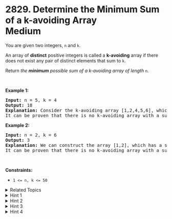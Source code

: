
# 2829. Determine the Minimum Sum of a k-avoiding Array<br> Medium

<p>You are given two integers,&nbsp;<code>n</code> and <code>k</code>.</p>

<p>An array of <strong>distinct</strong> positive integers is called a <b>k-avoiding</b> array if there does not exist any pair of distinct elements that sum to <code>k</code>.</p>

<p>Return <em>the <strong>minimum</strong> possible sum of a k-avoiding array of length </em><code>n</code>.</p>

<p>&nbsp;</p>
<p><strong class="example">Example 1:</strong></p>

<pre>
<strong>Input:</strong> n = 5, k = 4
<strong>Output:</strong> 18
<strong>Explanation:</strong> Consider the k-avoiding array [1,2,4,5,6], which has a sum of 18.
It can be proven that there is no k-avoiding array with a sum less than 18.
</pre>

<p><strong class="example">Example 2:</strong></p>

<pre>
<strong>Input:</strong> n = 2, k = 6
<strong>Output:</strong> 3
<strong>Explanation:</strong> We can construct the array [1,2], which has a sum of 3.
It can be proven that there is no k-avoiding array with a sum less than 3.
</pre>

<p>&nbsp;</p>
<p><strong>Constraints:</strong></p>

<ul>
	<li><code>1 &lt;= n, k &lt;= 50</code></li>
</ul>


<details>

<summary> Related Topics </summary>

-	`Math`
-	`Greedy`

</details>


<details>
<summary> Hint 1 </summary>
<div class="_1l1MA">Try to start with the smallest possible integers.</div>
</details>

<details>
<summary> Hint 2 </summary>
<div class="_1l1MA">Check if the current number can be added to the array.</div>
</details>

<details>
<summary> Hint 3 </summary>
<div class="_1l1MA">To check if the current number can be added, keep track of already added numbers in a set.</div>
</details>

<details>
<summary> Hint 4 </summary>
<div class="_1l1MA">If the number <code>i</code> is added to the array, then <code>i + k</code> can not be added.</div>
</details>